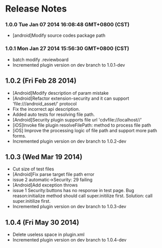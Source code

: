 <!--
#
# Copyright 2012-2013, Polyvi Inc. (http://polyvi.github.io/openxface)
# This program is distributed under the terms of the GNU General Public License.
# 
# This file is part of xFace.
# 
# xFace is free software: you can redistribute it and/or modify
# it under the terms of the GNU General Public License as published by
# the Free Software Foundation, either version 3 of the License, or
# (at your option) any later version.
# 
# xFace is distributed in the hope that it will be useful,
# but WITHOUT ANY WARRANTY; without even the implied warranty of
# MERCHANTABILITY or FITNESS FOR A PARTICULAR PURPOSE.  See the
# GNU General Public License for more details.
# 
# You should have received a copy of the GNU General Public License
# along with xFace.  If not, see <http://www.gnu.org/licenses/>.
#
-->

# Release Notes
### 1.0.0 Tue Jan 07 2014 16:08:48 GMT+0800 (CST)
 *  [android]Modify source codes package path
### 1.0.1 Mon Jan 27 2014 15:56:30 GMT+0800 (CST)
 *  batch modify .reviewboard
 *  Incremented plugin version on dev branch to 1.0.1-dev

## 1.0.2 (Fri Feb 28 2014)


 *  [Android]Modify description of param mistake
 *  [Android]Refactor extension-security and it can support 'file:///android_asset/' protocol
 *  Fix the incorrect api description.
 *  Added auto tests for resolving file path.
 *  [Android]Security plugin supports file url 'cdvfile://localhost/<filesystemType>/<path to file>'
 *  [iOS]Invoke file plugin resolveFilePath: method to process file path
 *  [iOS] Improve the processing logic of file path and support more path forms.
 *  Incremented plugin version on dev branch to 1.0.2-dev


## 1.0.3 (Wed Mar 19 2014)


 *  Cut size of test files
 *  [Android]Fix parse target file path error
 *  issue 2 automatic->Security: 29 failing
 *  [Android]Add exception throws
 *  issue 1 Security:buttons has no response in test page. Bug reason:initialize method should call super.initilize first. Solution: call super.initilize first.
 *  Incremented plugin version on dev branch to 1.0.3-dev


## 1.0.4 (Fri May 30 2014)


 *  Delete useless space in plugin.xml
 *  Incremented plugin version on dev branch to 1.0.4-dev
